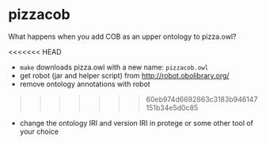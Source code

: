 # pizzacob
What happens when you add COB as an upper ontology to pizza.owl?

<<<<<<< HEAD
- `make` downloads pizza.owl with a new name: `pizzacob.owl`
- get robot (jar and helper script) from http://robot.obolibrary.org/
- remove ontology annotations with robot
>>>>>>> 60eb974d6692863c3183b946147151b34e5d0c85
- change the ontology IRI and version IRI in protege or some other tool of your choice
